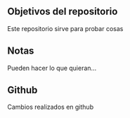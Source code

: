## Objetivos del repositorio

Este repositorio sirve para probar cosas


## Notas
Pueden hacer lo que quieran...

## Github
Cambios realizados en github


